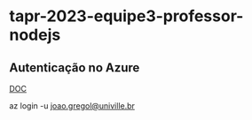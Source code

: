 # tapr-2023-equipe3-professor-nodejs

## Autenticação no Azure
[DOC](https://learn.microsoft.com/en-us/cli/azure/install-azure-cli-linux?pivots=apt)

az login -u joao.gregol@univille.br 